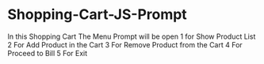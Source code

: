 # Shopping-Cart-JS-Prompt
In this Shopping Cart The Menu Prompt will be open 1 for Show Product List 2 For Add Product in the Cart 3 For Remove Product from the Cart 4 For Proceed to Bill 5 For Exit
